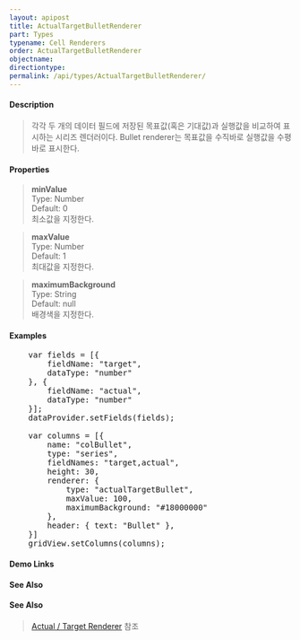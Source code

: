 ```yaml
---
layout: apipost
title: ActualTargetBulletRenderer
part: Types
typename: Cell Renderers
order: ActualTargetBulletRenderer
objectname: 
directiontype: 
permalink: /api/types/ActualTargetBulletRenderer/
---
```


#### Description

> 각각 두 개의 데이터 필드에 저장된 목표값(혹은 기대값)과 실행값을 비교하여 표시하는 시리즈 렌더러이다. 
> Bullet renderer는 목표값을 수직바로 실행값을 수평바로 표시한다. 

#### Properties

> **minValue**  
> Type: Number  
> Default: 0  
> 최소값을 지정한다.  

> **maxValue**  
> Type: Number  
> Default: 1  
> 최대값을 지정한다.  

> **maximumBackground**  
> Type: String  
> Default: null  
> 배경색을 지정한다.  

#### Examples   

<pre class="prettyprint">
	var fields = [{
	    fieldName: "target",
	    dataType: "number"
	}, {
	    fieldName: "actual",
	    dataType: "number"
	}];
	dataProvider.setFields(fields);
	
	var columns = [{
	    name: "colBullet",
	    type: "series",
	    fieldNames: "target,actual",
	    height: 30,
	    renderer: {
	        type: "actualTargetBullet",
	        maxValue: 100,
	        maximumBackground: "#18000000"
	    },
	    header: { text: "Bullet" },
	}]
	gridView.setColumns(columns);
</pre>

#### Demo Links
#### See Also

#### See Also

> [Actual / Target Renderer](http://demo.realgrid.com/Demo/ActualTargetRenderer) 참조  
